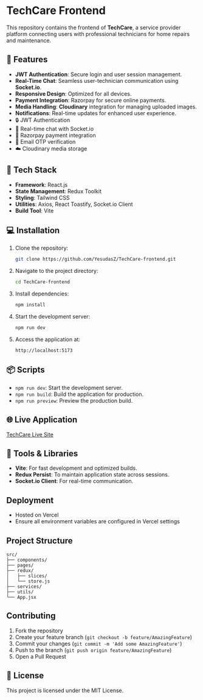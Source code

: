 # TechCare Frontend

This repository contains the frontend of **TechCare**, a service provider platform connecting users with professional technicians for home repairs and maintenance.

## 🌟 Features
- **JWT Authentication**: Secure login and user session management.
- **Real-Time Chat**: Seamless user-technician communication using **Socket.io**.
- **Responsive Design**: Optimized for all devices.
- **Payment Integration**: Razorpay for secure online payments.
- **Media Handling**: **Cloudinary** integration for managing uploaded images.
- **Notifications**: Real-time updates for enhanced user experience.
- 🔒 JWT Authentication
- 💬 Real-time chat with Socket.io
- 💸 Razorpay payment integration
- 📧 Email OTP verification
- ☁️ Cloudinary media storage

## 🚀 Tech Stack
- **Framework**: React.js
- **State Management**: Redux Toolkit
- **Styling**: Tailwind CSS
- **Utilities**: Axios, React Toastify, Socket.io Client
- **Build Tool**: Vite

## 💻 Installation

1. Clone the repository:
   ```bash
   git clone https://github.com/YesudasZ/TechCare-frontend.git
   ```
2. Navigate to the project directory:
   ```bash
   cd TechCare-frontend
   ```
3. Install dependencies:
   ```bash
   npm install
   ```
4. Start the development server:
   ```bash
   npm run dev
   ```
5. Access the application at:
   ```
   http://localhost:5173
   ```

## 📦 Scripts
- `npm run dev`: Start the development server.
- `npm run build`: Build the application for production.
- `npm run preview`: Preview the production build.

## 🌐 Live Application
[TechCare Live Site](https://www.techcare.live)

## 🔧 Tools & Libraries
- **Vite**: For fast development and optimized builds.
- **Redux Persist**: To maintain application state across sessions.
- **Socket.io Client**: For real-time communication.

## Deployment
- Hosted on Vercel
- Ensure all environment variables are configured in Vercel settings

## Project Structure
```
src/
├── components/
├── pages/
├── redux/
│   ├── slices/
│   └── store.js
├── services/
├── utils/
└── App.jsx
```

## Contributing
1. Fork the repository
2. Create your feature branch (`git checkout -b feature/AmazingFeature`)
3. Commit your changes (`git commit -m 'Add some AmazingFeature'`)
4. Push to the branch (`git push origin feature/AmazingFeature`)
5. Open a Pull Request

## 📜 License
This project is licensed under the MIT License.
